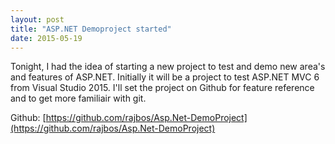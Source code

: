 ```yaml
---
layout: post
title: "ASP.NET Demoproject started"
date: 2015-05-19
---
```


Tonight, I had the idea of starting a new project to test and demo new area's and features of ASP.NET. Initially it will be a project to test ASP.NET MVC 6 from Visual Studio 2015. I'll set the project on Github for feature reference and to get more familiair with git.

Github: [https://github.com/rajbos/Asp.Net-DemoProject](https://github.com/rajbos/Asp.Net-DemoProject)
